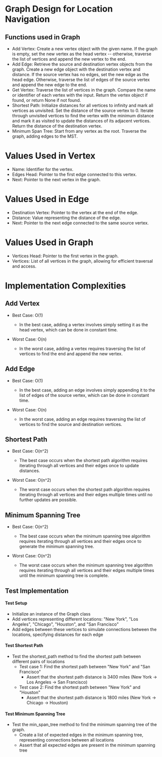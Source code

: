 # Graph Design for Location Navigation

## Functions used in Graph
- Add Vertex: Create a new vertex object with the given name. If the graph is empty, set the new vertex as the head vertex -- otherwise, traverse the list of vertices and append the new vertex to the end.
- Add Edge: Retrieve the source and destination vertex objects from the graph. Create a new edge object with the destination vertex and distance. If the source vertex has no edges, set the new edge as the head edge. Otherwise, traverse the list of edges of the source vertex and append the new edge to the end.
- Get Vertex: Traverse the list of vertices in the graph. Compare the name or identifier of each vertex with the input. Return the vertex object if found, or return None if not found.
- Shortest Path: Initialize distances for all vertices to infinity and mark all vertices as unvisited. Set the distance of the source vertex to 0. Iterate through unvisited vertices to find the vertex with the minimum distance and mark it as visited to update the distances of its adjacent vertices. Return the distance of the destination vertex.
- Minimum Span Tree: Start from any vertex as the root. Traverse the graph, adding edges to the MST.

# Values Used in Vertex
- Name: Identifier for the vertex.
- Edges Head: Pointer to the first edge connected to this vertex.
- Next: Pointer to the next vertex in the graph.

# Values Used in Edge
- Destination Vertex: Pointer to the vertex at the end of the edge.
- Distance: Value representing the distance of the edge.
- Next: Pointer to the next edge connected to the same source vertex.

# Values Used in Graph
- Vertices Head: Pointer to the first vertex in the graph.
- Vertices: List of all vertices in the graph, allowing for efficient traversal and access.

# Implementation Complexities

## Add Vertex
- Best Case: O(1)
    - In the best case, adding a vertex involves simply setting it as the head vertex, which can be done in constant time.

- Worst Case: O(n)
    - In the worst case, adding a vertex requires traversing the list of vertices to find the end and append the new vertex.

## Add Edge
- Best Case: O(1)
    - In the best case, adding an edge involves simply appending it to the list of edges of the source vertex, which can be done in constant time.

- Worst Case: O(n)
    - In the worst case, adding an edge requires traversing the list of vertices to find the source and destination vertices.

## Shortest Path
- Best Case: O(n^2)
    - The best case occurs when the shortest path algorithm requires iterating through all vertices and their edges once to update distances.

- Worst Case: O(n^2)
    - The worst case occurs when the shortest path algorithm requires iterating through all vertices and their edges multiple times until no further updates are possible.

## Minimum Spanning Tree
- Best Case: O(n^2)
    - The best case occurs when the minimum spanning tree algorithm requires iterating through all vertices and their edges once to generate the minimum spanning tree.

- Worst Case: O(n^2)
    - The worst case occurs when the minimum spanning tree algorithm requires iterating through all vertices and their edges multiple times until the minimum spanning tree is complete.


## Test Implementation

#### Test Setup
- Initialize an instance of the Graph class
- Add vertices representing different locations: "New York", "Los Angeles", "Chicago", "Houston", and "San Francisco"
- Add edges between these vertices to simulate connections between the locations, specifying distances for each edge

#### Test Shortest Path
- Test the shortest_path method to find the shortest path between different pairs of locations
  - Test case 1: Find the shortest path between "New York" and "San Francisco"
    - Assert that the shortest path distance is 3400 miles (New York -> Los Angeles -> San Francisco)
  - Test case 2: Find the shortest path between "New York" and "Houston"
    - Assert that the shortest path distance is 1800 miles (New York -> Chicago -> Houston)

#### Test Minimum Spanning Tree
- Test the min_span_tree method to find the minimum spanning tree of the graph.
  - Create a list of expected edges in the minimum spanning tree, representing connections between all locations
  - Assert that all expected edges are present in the minimum spanning tree
